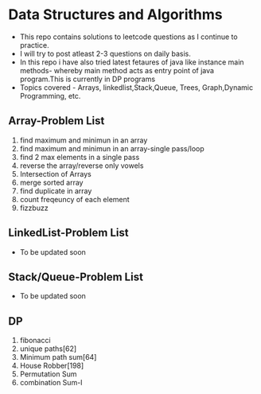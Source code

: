# Data Structures and Algorithms
 - This repo contains solutions to leetcode questions as I continue to practice.
 - I will try to post  atleast 2-3 questions on daily basis.
 - In this repo i have also tried latest fetaures of java like instance main methods- 
   whereby main method acts as entry point of java program.This is currently in DP programs
 - Topics covered - Arrays, linkedlist,Stack,Queue, Trees, Graph,Dynamic Programming, etc.

## Array-Problem List
1. find maximum and minimun in an array
2. find maximum and minimun in an array-single pass/loop
2. find 2 max elements in a single pass
3. reverse the array/reverse only vowels
4. Intersection of Arrays
5. merge sorted array
6. find duplicate in array
7. count freqeuncy of each element
8. fizzbuzz

## LinkedList-Problem List
- To be updated soon

## Stack/Queue-Problem List
- To be updated soon

## DP
1. fibonacci
2. unique paths[62]
3. Minimum path sum[64]
4. House Robber[198]
5. Permutation Sum
6. combination Sum-I